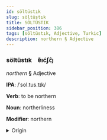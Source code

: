 ```yaml
---
id: söltüstık
slug: söltüstık
title: SÖLTÜSTIK
sidebar_position: 386
tags: [söltüstık, Adjective, Turkic]
description: northern § Adjective
---
```


### söltüstık&emsp;<span kind="abugida">ɐ͊ıćʄc̑ȷ</span>

*northern* **§** Adjective

**IPA**: /ˈsol.tus.tɪk/

**Verb**: to be northern

**Noun**: northerliness

**Modifier**: northern

<details>
    <summary>Origin</summary>
    Kazakh солтүстік soltüstık [so̙ltʉstɪ̞k]<br/>
    <em>Turkic Language Family</em>
</details>